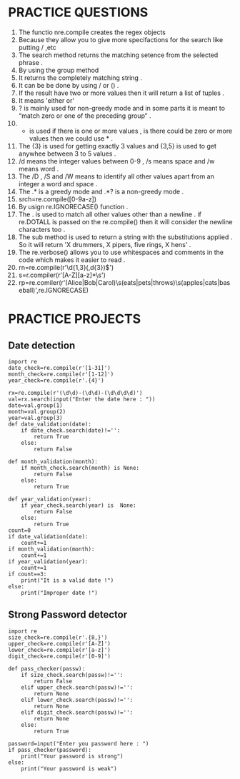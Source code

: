# PRACTICE QUESTIONS

1. The functio nre.compile creates the regex objects
2. Because they allow you to give more specifactions for the search like putting / ,etc
3. The search method returns the matching setence from the selected phrase .
4. By using the group method
5. It returns the completely matching string .
6. It can be be done by using / or () .
7. If the result have two or more values then it will return a list of tuples .
8. It means 'either or'
9. ? is mainly used for non-greedy mode and in some parts it is meant to “match zero or one of the preceding group” .
10. + is used if there is one or more values , is there could be zero or more values then we could use * .
11. The {3} is used for getting exactly 3 values and {3,5} is used to get anywhee between 3 to 5 values .
12. /d means the integer values between 0-9 , /s means space and /w means word .
13. The /D , /S and /W means to identify all other values apart from an integer a word and space .
14. The .* is a greedy mode and .*? is a non-greedy mode .
15. srch=re.compile([0-9a-z])
16. By usign re.IGNORECASE() function .
17. The . is used to match all other values other than a newline . if re.DOTALL is passed on the re.compile() then it will consider the newline characters too .
18. The sub method is used to return a string with the substitutions applied . So it will return 'X drummers, X pipers, five rings, X hens' .
19. The re.verbose() allows you to use whitespaces and comments in the code which makes it easier to read .
20. rn=re.compile(r'\d{1,3}(,d{3})$')
21. s=r.compiler(r'[A-Z][a-z]*\s')
22. rp=re.comiler(r'(Alice|Bob|Carol)\s(eats|pets|throws)\s(apples|cats|baseball)',re.IGNORECASE)

# PRACTICE PROJECTS

## Date detection
```
import re
date_check=re.compile(r'[1-31]')
month_check=re.compile(r'[1-12]')
year_check=re.compile(r'.{4}')

rx=re.compile(r'(\d\d)-(\d\d)-(\d\d\d\d)')
val=rx.search(input("Enter the date here : "))
date=val.group(1)
month=val.group(2)
year=val.group(3)
def date_validation(date):
    if date_check.search(date)!='':
        return True
    else:
        return False

def month_validation(month):
    if month_check.search(month) is None:
        return False
    else:
        return True
        
def year_validation(year):
    if year_check.search(year) is  None:
        return False
    else:
        return True
count=0
if date_validation(date):
    count+=1
if month_validation(month):
    count+=1
if year_validation(year):
    count+=1
if count==3:
    print("It is a valid date !") 
else:
    print("Improper date !")
```

## Strong Password detector
```
import re
size_check=re.compile(r'.{8,}')
upper_check=re.compile(r'[A-Z]')
lower_check=re.compile(r'[a-z]')
digit_check=re.compile(r'[0-9]')

def pass_checker(passw):
    if size_check.search(passw)!='':
        return False
    elif upper_check.search(passw)!='':
        return None
    elif lower_check.search(passw)!='':
        return None
    elif digit_check.search(passw)!='':
        return None
    else:
        return True
    
password=input("Enter you password here : ")
if pass_checker(password):
    print("Your password is strong")
else:
    print("Your password is weak")
```


